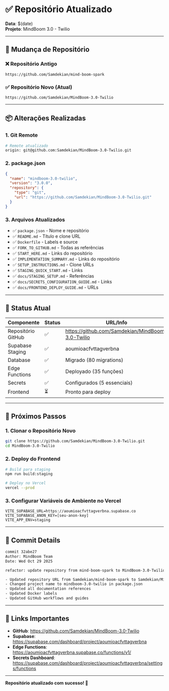 # ✅ Repositório Atualizado

**Data**: $(date)  
**Projeto**: MindBoom 3.0 - Twilio  

---

## 🔄 Mudança de Repositório

### ❌ Repositório Antigo
```
https://github.com/Samdekian/mind-boom-spark
```

### ✅ Repositório Novo (Atual)
```
https://github.com/Samdekian/MindBoom-3.0-Twilio
```

---

## 📦 Alterações Realizadas

### 1. Git Remote
```bash
# Remote atualizado
origin: git@github.com:Samdekian/MindBoom-3.0-Twilio.git
```

### 2. package.json
```json
{
  "name": "mindboom-3.0-twilio",
  "version": "3.0.0",
  "repository": {
    "type": "git",
    "url": "https://github.com/Samdekian/MindBoom-3.0-Twilio.git"
  }
}
```

### 3. Arquivos Atualizados
- ✅ `package.json` - Nome e repositório
- ✅ `README.md` - Título e clone URL
- ✅ `Dockerfile` - Labels e source
- ✅ `FORK_TO_GITHUB.md` - Todas as referências
- ✅ `START_HERE.md` - Links do repositório
- ✅ `IMPLEMENTATION_SUMMARY.md` - Links do repositório
- ✅ `SETUP_INSTRUCTIONS.md` - Clone URLs
- ✅ `STAGING_QUICK_START.md` - Links
- ✅ `docs/STAGING_SETUP.md` - Referências
- ✅ `docs/SECRETS_CONFIGURATION_GUIDE.md` - Links
- ✅ `docs/FRONTEND_DEPLOY_GUIDE.md` - URLs

---

## 🎯 Status Atual

| Componente | Status | URL/Info |
|------------|--------|----------|
| Repositório GitHub | ✅ | https://github.com/Samdekian/MindBoom-3.0-Twilio |
| Supabase Staging | ✅ | aoumioacfvttagverbna |
| Database | ✅ | Migrado (80 migrations) |
| Edge Functions | ✅ | Deployado (35 funções) |
| Secrets | ✅ | Configurados (5 essenciais) |
| Frontend | ⏳ | Pronto para deploy |

---

## 🚀 Próximos Passos

### 1. Clonar o Repositório Novo
```bash
git clone https://github.com/Samdekian/MindBoom-3.0-Twilio.git
cd MindBoom-3.0-Twilio
```

### 2. Deploy do Frontend
```bash
# Build para staging
npm run build:staging

# Deploy no Vercel
vercel --prod
```

### 3. Configurar Variáveis de Ambiente no Vercel
```
VITE_SUPABASE_URL=https://aoumioacfvttagverbna.supabase.co
VITE_SUPABASE_ANON_KEY=[seu-anon-key]
VITE_APP_ENV=staging
```

---

## 📝 Commit Details

```bash
commit 32abe27
Author: MindBoom Team
Date: Wed Oct 29 2025

refactor: update repository from mind-boom-spark to MindBoom-3.0-Twilio

- Updated repository URL from Samdekian/mind-boom-spark to Samdekian/MindBoom-3.0-Twilio
- Changed project name to mindboom-3.0-twilio in package.json
- Updated all documentation references
- Updated Docker labels
- Updated GitHub workflows and guides
```

---

## 🔗 Links Importantes

- **GitHub**: https://github.com/Samdekian/MindBoom-3.0-Twilio
- **Supabase**: https://supabase.com/dashboard/project/aoumioacfvttagverbna
- **Edge Functions**: https://aoumioacfvttagverbna.supabase.co/functions/v1/
- **Secrets Dashboard**: https://supabase.com/dashboard/project/aoumioacfvttagverbna/settings/functions

---

**Repositório atualizado com sucesso! 🎉**

